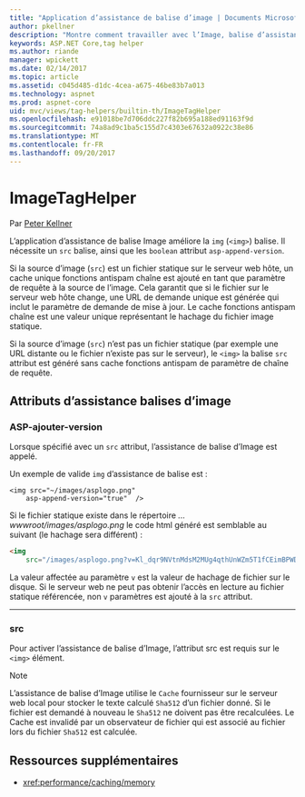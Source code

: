 ```yaml
---
title: "Application d’assistance de balise d’image | Documents Microsoft"
author: pkellner
description: "Montre comment travailler avec l’Image, balise d’assistance"
keywords: ASP.NET Core,tag helper
ms.author: riande
manager: wpickett
ms.date: 02/14/2017
ms.topic: article
ms.assetid: c045d485-d1dc-4cea-a675-46be83b7a013
ms.technology: aspnet
ms.prod: aspnet-core
uid: mvc/views/tag-helpers/builtin-th/ImageTagHelper
ms.openlocfilehash: e91018be7d706ddc227f82b695a188ed91163f9d
ms.sourcegitcommit: 74a8ad9c1ba5c155d7c4303e67632a0922c38e86
ms.translationtype: MT
ms.contentlocale: fr-FR
ms.lasthandoff: 09/20/2017
---
```

# <a name="imagetaghelper"></a>ImageTagHelper

Par [Peter Kellner](http://peterkellner.net) 

L’application d’assistance de balise Image améliore la `img` (`<img>`) balise. Il nécessite un `src` balise, ainsi que les `boolean` attribut `asp-append-version`.

Si la source d’image (`src`) est un fichier statique sur le serveur web hôte, un cache unique fonctions antispam chaîne est ajouté en tant que paramètre de requête à la source de l’image. Cela garantit que si le fichier sur le serveur web hôte change, une URL de demande unique est générée qui inclut le paramètre de demande de mise à jour. Le cache fonctions antispam chaîne est une valeur unique représentant le hachage du fichier image statique.

Si la source d’image (`src`) n’est pas un fichier statique (par exemple une URL distante ou le fichier n’existe pas sur le serveur), le `<img>` la balise `src` attribut est généré sans cache fonctions antispam de paramètre de chaîne de requête.

## <a name="image-tag-helper-attributes"></a>Attributs d’assistance balises d’image


### <a name="asp-append-version"></a>ASP-ajouter-version

Lorsque spécifié avec un `src` attribut, l’assistance de balise d’Image est appelé.

Un exemple de valide `img` d’assistance de balise est :

```cshtml
<img src="~/images/asplogo.png" 
    asp-append-version="true"  />
```

Si le fichier statique existe dans le répertoire *... wwwroot/images/asplogo.png* le code html généré est semblable au suivant (le hachage sera différent) :

```html
<img 
    src="/images/asplogo.png?v=Kl_dqr9NVtnMdsM2MUg4qthUnWZm5T1fCEimBPWDNgM"/>
```

La valeur affectée au paramètre `v` est la valeur de hachage de fichier sur le disque. Si le serveur web ne peut pas obtenir l’accès en lecture au fichier statique référencée, non `v` paramètres est ajouté à la `src` attribut.

- - -

### <a name="src"></a>src

Pour activer l’assistance de balise d’Image, l’attribut src est requis sur le `<img>` élément. 

> [!NOTE]
> L’assistance de balise d’Image utilise le `Cache` fournisseur sur le serveur web local pour stocker le texte calculé `Sha512` d’un fichier donné. Si le fichier est demandé à nouveau le `Sha512` ne doivent pas être recalculées. Le Cache est invalidé par un observateur de fichier qui est associé au fichier lors du fichier `Sha512` est calculée.

## <a name="additional-resources"></a>Ressources supplémentaires

* <xref:performance/caching/memory>
